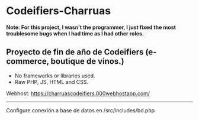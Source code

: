# Codeifiers-Charruas

**Note: For this project, I wasn't the programmer, I just fixed the most troublesome bugs when I had time as I had other roles.**

## Proyecto de fin de año de Codeifiers (e-commerce, boutique de vinos.)

- No frameworks or libraries used.
- Raw PHP, JS, HTML and CSS.

Webhost: https://charruascodeifiers.000webhostapp.com/

---

Configure conexión a base de datos en /src/includes/bd.php
